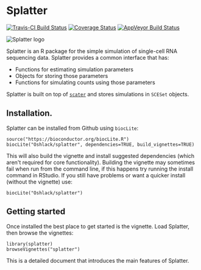 # Splatter

[![Travis-CI Build Status](https://travis-ci.org/Oshlack/splatter.svg?branch=master)](https://travis-ci.org/Oshlack/splatter)
[![Coverage Status](https://img.shields.io/codecov/c/github/Oshlack/splatter/master.svg)](https://codecov.io/github/Oshlack/splatter?branch=master)
[![AppVeyor Build Status](https://ci.appveyor.com/api/projects/status/github/Oshlack/splatter?branch=master&svg=true)](https://ci.appveyor.com/project/Oshlack/splatter)

![Splatter logo](https://s16.postimg.org/xc6u52b0l/splatter_logo_small.png)

Splatter is an R package for the simple simulation of single-cell RNA sequencing
data. Splatter provides a common interface that has:

* Functions for estimating simulation parameters
* Objects for storing those parameters
* Functions for simulating counts using those parameters

Splatter is built on top of [`scater`][scater] and stores simulations in
`SCESet` objects.

## Installation.

Splatter can be installed from Github using `biocLite`:

```{r}
source("https://bioconductor.org/biocLite.R")
biocLite("Oshlack/splatter", dependencies=TRUE, build_vignettes=TRUE)
```

This will also build the vignette and install suggested dependencies (which
aren't required for core functionality). Building the vignette may sometimes 
fail when run from the command line, if this happens try running the install
command in RStudio. If you still have problems or want a quicker install
(without the vignette) use:

```{r}
biocLite("Oshlack/splatter")
```

## Getting started

Once installed the best place to get started is the vignette. Load Splatter,
then browse the vignettes:

```{r}
library(splatter)
browseVignettes("splatter")
```
This is a detailed document that introduces the main features of Splatter.

[scater]: https://github.com/davismcc/scater
